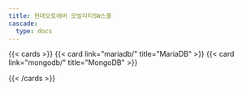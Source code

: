 ```yaml
---
title: 현대오토에버 모빌리티SW스쿨
cascade:
  type: docs
---
```

{{< cards >}}
  {{< card link="mariadb/" title="MariaDB" >}}
  {{< card link="mongodb/" title="MongoDB" >}}

{{< /cards >}}